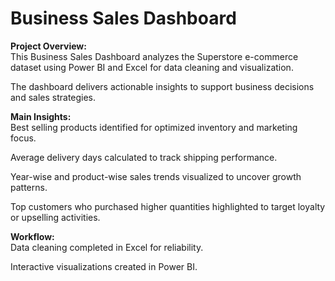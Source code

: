 <h1>Business Sales Dashboard</h1>

**Project Overview:**<br>
This Business Sales Dashboard analyzes the Superstore e-commerce dataset using Power BI and Excel for data cleaning and visualization. 

The dashboard delivers actionable insights to support business decisions and sales strategies.

**Main Insights:**<br>
Best selling products identified for optimized inventory and marketing focus.

Average delivery days calculated to track shipping performance.

Year-wise and product-wise sales trends visualized to uncover growth patterns.

Top customers who purchased higher quantities highlighted to target loyalty or upselling activities.

**Workflow:**<br>
Data cleaning completed in Excel for reliability.

Interactive visualizations created in Power BI.
